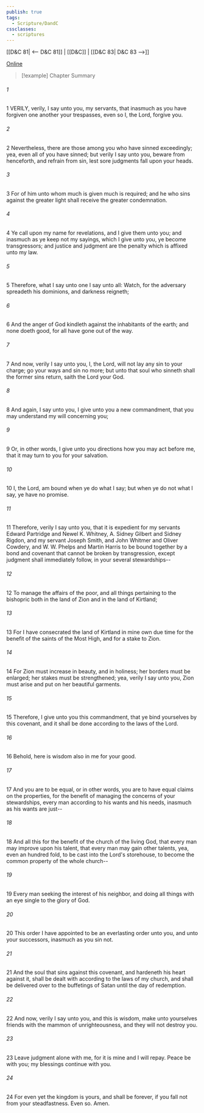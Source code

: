 ```yaml
---
publish: true
tags:
  - Scripture/DandC
cssclasses:
  - scriptures
---
```

[[D&C 81| <-- D&C 81]] | [[D&C]] | [[D&C 83| D&C 83 -->]]

[Online](https://churchofjesuschrist.org/study/scriptures/dc-testament/dc/82?lang=eng)

>[!example] Chapter Summary
>
###### 1
1 VERILY, verily, I say unto you, my servants, that inasmuch as you have forgiven one another your trespasses, even so I, the Lord, forgive you.
###### 2
2 Nevertheless, there are those among you who have sinned exceedingly; yea, even all of you have sinned; but verily I say unto you, beware from henceforth, and refrain from sin, lest sore judgments fall upon your heads.
###### 3
3 For of him unto whom much is given much is required; and he who sins against the greater light shall receive the greater condemnation.
###### 4
4 Ye call upon my name for revelations, and I give them unto you; and inasmuch as ye keep not my sayings, which I give unto you, ye become transgressors; and justice and judgment are the penalty which is affixed unto my law.
###### 5
5 Therefore, what I say unto one I say unto all: Watch, for the adversary spreadeth his dominions, and darkness reigneth;
###### 6
6 And the anger of God kindleth against the inhabitants of the earth; and none doeth good, for all have gone out of the way.
###### 7
7 And now, verily I say unto you, I, the Lord, will not lay any sin to your charge; go your ways and sin no more; but unto that soul who sinneth shall the former sins return, saith the Lord your God.
###### 8
8 And again, I say unto you, I give unto you a new commandment, that you may understand my will concerning you;
###### 9
9 Or, in other words, I give unto you directions how you may act before me, that it may turn to you for your salvation.
###### 10
10 I, the Lord, am bound when ye do what I say; but when ye do not what I say, ye have no promise.
###### 11
11 Therefore, verily I say unto you, that it is expedient for my servants Edward Partridge and Newel K. Whitney, A. Sidney Gilbert and Sidney Rigdon, and my servant Joseph Smith, and John Whitmer and Oliver Cowdery, and W. W. Phelps and Martin Harris to be bound together by a bond and covenant that cannot be broken by transgression, except judgment shall immediately follow, in your several stewardships--
###### 12
12 To manage the affairs of the poor, and all things pertaining to the bishopric both in the land of Zion and in the land of Kirtland;
###### 13
13 For I have consecrated the land of Kirtland in mine own due time for the benefit of the saints of the Most High, and for a stake to Zion.
###### 14
14 For Zion must increase in beauty, and in holiness; her borders must be enlarged; her stakes must be strengthened; yea, verily I say unto you, Zion must arise and put on her beautiful garments.
###### 15
15 Therefore, I give unto you this commandment, that ye bind yourselves by this covenant, and it shall be done according to the laws of the Lord.
###### 16
16 Behold, here is wisdom also in me for your good.
###### 17
17 And you are to be equal, or in other words, you are to have equal claims on the properties, for the benefit of managing the concerns of your stewardships, every man according to his wants and his needs, inasmuch as his wants are just--
###### 18
18 And all this for the benefit of the church of the living God, that every man may improve upon his talent, that every man may gain other talents, yea, even an hundred fold, to be cast into the Lord's storehouse, to become the common property of the whole church--
###### 19
19 Every man seeking the interest of his neighbor, and doing all things with an eye single to the glory of God.
###### 20
20 This order I have appointed to be an everlasting order unto you, and unto your successors, inasmuch as you sin not.
###### 21
21 And the soul that sins against this covenant, and hardeneth his heart against it, shall be dealt with according to the laws of my church, and shall be delivered over to the buffetings of Satan until the day of redemption.
###### 22
22 And now, verily I say unto you, and this is wisdom, make unto yourselves friends with the mammon of unrighteousness, and they will not destroy you.
###### 23
23 Leave judgment alone with me, for it is mine and I will repay. Peace be with you; my blessings continue with you.
###### 24
24 For even yet the kingdom is yours, and shall be forever, if you fall not from your steadfastness. Even so. Amen.




